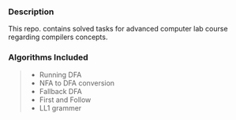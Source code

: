 ### Description
This repo. contains solved tasks for advanced computer lab course regarding compilers concepts.


### Algorithms Included

> * Running DFA 
> * NFA to DFA conversion
> * Fallback DFA 
> * First and Follow
> * LL1 grammer

